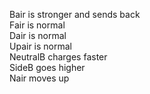 Bair is stronger and sends back\
Fair is normal\
Dair is normal\
Upair is normal\
NeutralB charges faster\
SideB goes higher\
Nair moves up